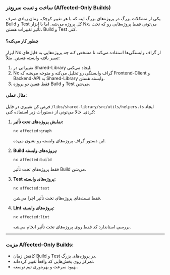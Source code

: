 ### **ساخت و تست سریع‌تر (Affected-Only Builds)**

یکی از مشکلات بزرگ در پروژه‌های بزرگ اینه که با هر تغییر کوچک، زمان زیادی صرف Build و Test کل پروژه می‌شه. اما با ابزار Nx، می‌تونی فقط پروژه‌هایی رو که تحت تأثیر تغییرات هستن، Build و Test کنی.

#### **چطور کار می‌کنه؟**

ابزار Nx از گراف وابستگی‌ها استفاده می‌کنه تا مشخص کنه چه پروژه‌هایی به فایل‌های تغییر یافته وابسته هستن. مثلاً:

1. تغییراتی در Shared-Library ایجاد می‌کنی.
2. Nx گراف وابستگی رو تحلیل می‌کنه و متوجه می‌شه که Frontend-Client و Backend-API به Shared-Library وابسته هستن.
3. فقط همین دو پروژه Build و Test می‌شن.

#### **مثال عملی:**

فرض کن تغییری در فایل `/libs/shared-library/src/utils/helpers.ts` ایجاد کردی. حالا می‌تونی از دستورات زیر استفاده کنی:

1. **نمایش پروژه‌های تحت تأثیر:**

   ```bash
   nx affected:graph
   ```

   این دستور گراف پروژه‌های وابسته رو نشون می‌ده.

2. **Build پروژه‌های وابسته:**

   ```bash
   nx affected:build
   ```

   فقط پروژه‌های تحت تأثیر Build می‌شن.

3. **Test پروژه‌های وابسته:**

   ```bash
   nx affected:test
   ```

   فقط تست‌های پروژه‌های تحت تأثیر اجرا می‌شن.

4. **Lint پروژه‌های وابسته:**
   ```bash
   nx affected:lint
   ```
   بررسی استاندارد کد فقط روی پروژه‌های تحت تأثیر انجام می‌شه.

---

### **مزیت Affected-Only Builds:**

- کاهش زمان Build و Test در پروژه‌های بزرگ.
- تمرکز روی بخش‌هایی که واقعاً تغییر کرده‌اند.
- بهبود سرعت و بهره‌وری تیم توسعه.

